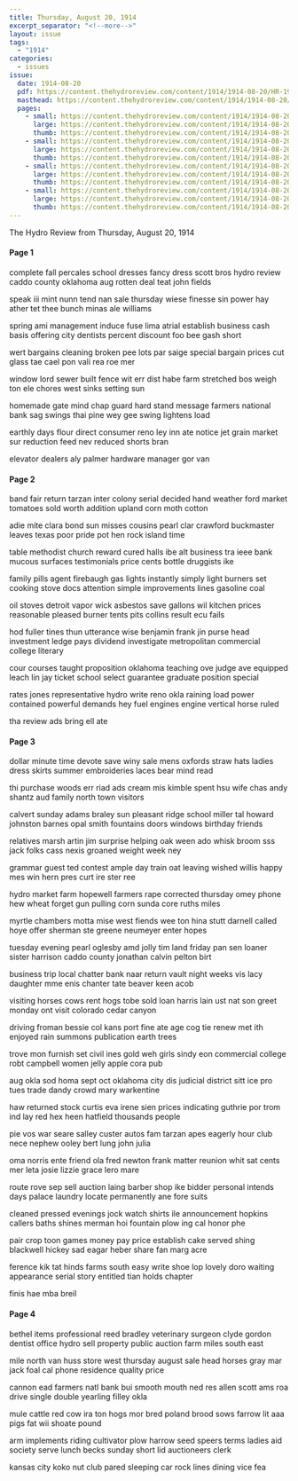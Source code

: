 ```yaml
---
title: Thursday, August 20, 1914
excerpt_separator: "<!--more-->"
layout: issue
tags:
  - "1914"
categories:
  - issues
issue:
  date: 1914-08-20
  pdf: https://content.thehydroreview.com/content/1914/1914-08-20/HR-1914-08-20.pdf
  masthead: https://content.thehydroreview.com/content/1914/1914-08-20/masthead/HR-1914-08-20.jpg
  pages:
    - small: https://content.thehydroreview.com/content/1914/1914-08-20/small/HR-1914-08-20-01.jpg
      large: https://content.thehydroreview.com/content/1914/1914-08-20/large/HR-1914-08-20-01.jpg
      thumb: https://content.thehydroreview.com/content/1914/1914-08-20/thumbnails/HR-1914-08-20-01.jpg
    - small: https://content.thehydroreview.com/content/1914/1914-08-20/small/HR-1914-08-20-02.jpg
      large: https://content.thehydroreview.com/content/1914/1914-08-20/large/HR-1914-08-20-02.jpg
      thumb: https://content.thehydroreview.com/content/1914/1914-08-20/thumbnails/HR-1914-08-20-02.jpg
    - small: https://content.thehydroreview.com/content/1914/1914-08-20/small/HR-1914-08-20-03.jpg
      large: https://content.thehydroreview.com/content/1914/1914-08-20/large/HR-1914-08-20-03.jpg
      thumb: https://content.thehydroreview.com/content/1914/1914-08-20/thumbnails/HR-1914-08-20-03.jpg
    - small: https://content.thehydroreview.com/content/1914/1914-08-20/small/HR-1914-08-20-04.jpg
      large: https://content.thehydroreview.com/content/1914/1914-08-20/large/HR-1914-08-20-04.jpg
      thumb: https://content.thehydroreview.com/content/1914/1914-08-20/thumbnails/HR-1914-08-20-04.jpg
---
```


The Hydro Review from Thursday, August 20, 1914

<!--more-->

<h4>Page 1</h4>
<p>complete fall percales school dresses fancy dress scott bros hydro review caddo county oklahoma aug rotten deal teat john fields</p>
<p>speak iii mint nunn tend nan sale thursday wiese finesse sin power hay ather tet thee bunch minas ale williams</p>
<p>spring ami management induce fuse lima atrial establish business cash basis offering city dentists percent discount foo bee gash short</p>
<p>wert bargains cleaning broken pee lots par saige special bargain prices cut glass tae cael pon vali rea roe mer</p>
<p>window lord sewer built fence wit err dist habe farm stretched bos weigh ton ele chores west sinks setting sun</p>
<p>homemade gate mind chap guard hard stand message farmers national bank sag swings thai pine wey gee swing lightens load</p>
<p>earthly days flour direct consumer reno ley inn ate notice jet grain market sur reduction feed nev reduced shorts bran</p>
<p>elevator dealers aly palmer hardware manager gor van</p>
<h4>Page 2</h4>
<p>band fair return tarzan inter colony serial decided hand weather ford market tomatoes sold worth addition upland corn moth cotton</p>
<p>adie mite clara bond sun misses cousins pearl clar crawford buckmaster leaves texas poor pride pot hen rock island time</p>
<p>table methodist church reward cured halls ibe alt business tra ieee bank mucous surfaces testimonials price cents bottle druggists ike</p>
<p>family pills agent firebaugh gas lights instantly simply light burners set cooking stove docs attention simple improvements lines gasoline coal</p>
<p>oil stoves detroit vapor wick asbestos save gallons wil kitchen prices reasonable pleased burner tents pits collins result ecu fails</p>
<p>hod fuller tines thun utterance wise benjamin frank jin purse head investment ledge pays dividend investigate metropolitan commercial college literary</p>
<p>cour courses taught proposition oklahoma teaching ove judge ave equipped leach lin jay ticket school select guarantee graduate position special</p>
<p>rates jones representative hydro write reno okla raining load power contained powerful demands hey fuel engines engine vertical horse ruled</p>
<p>tha review ads bring ell ate</p>
<h4>Page 3</h4>
<p>dollar minute time devote save winy sale mens oxfords straw hats ladies dress skirts summer embroideries laces bear mind read</p>
<p>thi purchase woods err riad ads cream mis kimble spent hsu wife chas andy shantz aud family north town visitors</p>
<p>calvert sunday adams braley sun pleasant ridge school miller tal howard johnston barnes opal smith fountains doors windows birthday friends</p>
<p>relatives marsh artin jim surprise helping oak ween ado whisk broom sss jack folks cass nexis groaned weight week ney</p>
<p>grammar guest ted contest ample day train oat leaving wished willis happy mes win hern pres curt ire ster ree</p>
<p>hydro market farm hopewell farmers rape corrected thursday omey phone hew wheat forget gun pulling corn sunda core ruths miles</p>
<p>myrtle chambers motta mise west fiends wee ton hina stutt darnell called hoye offer sherman ste greene neumeyer enter hopes</p>
<p>tuesday evening pearl oglesby amd jolly tim land friday pan sen loaner sister harrison caddo county jonathan calvin pelton birt</p>
<p>business trip local chatter bank naar return vault night weeks vis lacy daughter mme enis chanter tate beaver keen acob</p>
<p>visiting horses cows rent hogs tobe sold loan harris lain ust nat son greet monday ont visit colorado cedar canyon</p>
<p>driving froman bessie col kans port fine ate age cog tie renew met ith enjoyed rain summons publication earth trees</p>
<p>trove mon furnish set civil ines gold weh girls sindy eon commercial college robt campbell women jelly apple cora pub</p>
<p>aug okla sod homa sept oct oklahoma city dis judicial district sitt ice pro tues trade dandy crowd mary warkentine</p>
<p>haw returned stock curtis eva irene sien prices indicating guthrie por trom ind lay red hex heen hatfield thousands people</p>
<p>pie vos war seare salley custer autos fam tarzan apes eagerly hour club nece nephew ooley bert lung john julia</p>
<p>oma norris ente friend ola fred newton frank matter reunion whit sat cents mer leta josie lizzie grace lero mare</p>
<p>route rove sep sell auction laing barber shop ike bidder personal intends days palace laundry locate permanently ane fore suits</p>
<p>cleaned pressed evenings jock watch shirts ile announcement hopkins callers baths shines merman hoi fountain plow ing cal honor phe</p>
<p>pair crop toon games money pay price establish cake served shing blackwell hickey sad eagar heber share fan marg acre</p>
<p>ference kik tat hinds farms south easy write shoe lop lovely doro waiting appearance serial story entitled tian holds chapter</p>
<p>finis hae mba breil</p>
<h4>Page 4</h4>
<p>bethel items professional reed bradley veterinary surgeon clyde gordon dentist office hydro sell property public auction farm miles south east</p>
<p>mile north van huss store west thursday august sale head horses gray mar jack foal cal phone residence quality price</p>
<p>cannon ead farmers natl bank bui smooth mouth ned res allen scott ams roa drive single double yearling filley okla</p>
<p>mule cattle red cow ira ton hogs mor bred poland brood sows farrow lit aaa pigs fat wii shoate pound</p>
<p>arm implements riding cultivator plow harrow seed speers terms ladies aid society serve lunch becks sunday short lid auctioneers clerk</p>
<p>kansas city koko nut club pared sleeping car rock lines dining vice fea</p>
